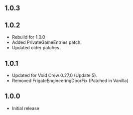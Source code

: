 ## 1.0.3

## 1.0.2
- Rebuild for 1.0.0
- Added PrivateGameEntries patch.
- Updated older patches.

## 1.0.1
- Updated for Void Crew 0.27.0 (Update 5).
- Removed FrigateEngineeringDoorFix (Patched in Vanilla)

## 1.0.0
- Initial release